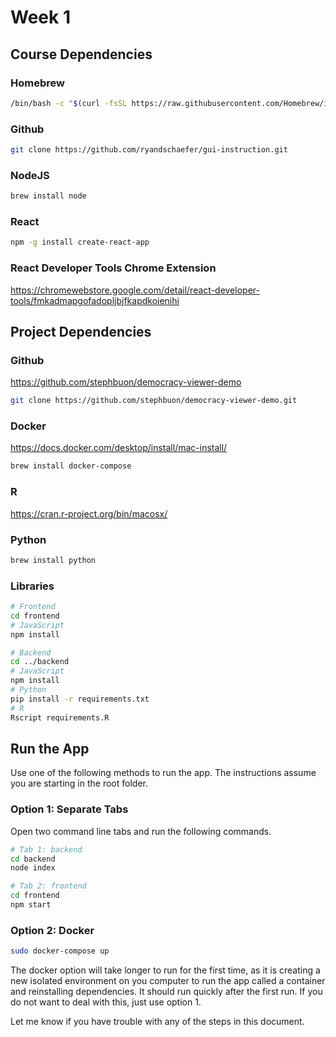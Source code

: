 # Week 1

## Course Dependencies

### Homebrew

```bash
/bin/bash -c "$(curl -fsSL https://raw.githubusercontent.com/Homebrew/install/HEAD/install.sh)"
```

### Github

```bash
git clone https://github.com/ryandschaefer/gui-instruction.git
```

### NodeJS

```bash
brew install node
```

### React

```bash
npm -g install create-react-app
```

### React Developer Tools Chrome Extension

https://chromewebstore.google.com/detail/react-developer-tools/fmkadmapgofadopljbjfkapdkoienihi

## Project Dependencies

### Github

https://github.com/stephbuon/democracy-viewer-demo

```bash
git clone https://github.com/stephbuon/democracy-viewer-demo.git
```

### Docker

https://docs.docker.com/desktop/install/mac-install/

```bash
brew install docker-compose
```

### R

https://cran.r-project.org/bin/macosx/

### Python

```bash
brew install python
```

### Libraries

```bash
# Frontend
cd frontend
# JavaScript
npm install

# Backend
cd ../backend
# JavaScript
npm install
# Python
pip install -r requirements.txt
# R
Rscript requirements.R
```

## Run the App

Use one of the following methods to run the app. The instructions assume you are starting in the root folder.

### Option 1: Separate Tabs

Open two command line tabs and run the following commands.

```bash
# Tab 1: backend
cd backend
node index
```

```bash
# Tab 2: frontend
cd frontend
npm start
```

### Option 2: Docker

```bash
sudo docker-compose up
```

The docker option will take longer to run for the first time, as it is creating a new isolated environment on you computer to run the app called a container and reinstalling dependencies. It should run quickly after the first run. If you do not want to deal with this, just use option 1.

Let me know if you have trouble with any of the steps in this document.
